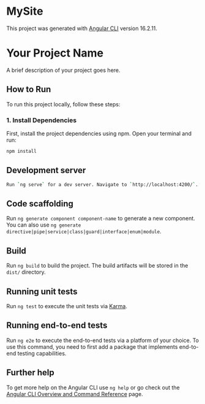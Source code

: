 # MySite

This project was generated with [Angular CLI](https://github.com/angular/angular-cli) version 16.2.11.
# Your Project Name

A brief description of your project goes here.

## How to Run

To run this project locally, follow these steps:

### 1. Install Dependencies

First, install the project dependencies using npm. Open your terminal and run:

```bash
npm install
```


## Development server
```bash
Run `ng serve` for a dev server. Navigate to `http://localhost:4200/`. The application will automatically reload if you change any of the source files.
```

## Code scaffolding

Run `ng generate component component-name` to generate a new component. You can also use `ng generate directive|pipe|service|class|guard|interface|enum|module`.

## Build

Run `ng build` to build the project. The build artifacts will be stored in the `dist/` directory.

## Running unit tests

Run `ng test` to execute the unit tests via [Karma](https://karma-runner.github.io).

## Running end-to-end tests

Run `ng e2e` to execute the end-to-end tests via a platform of your choice. To use this command, you need to first add a package that implements end-to-end testing capabilities.

## Further help

To get more help on the Angular CLI use `ng help` or go check out the [Angular CLI Overview and Command Reference](https://angular.io/cli) page.
